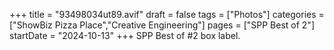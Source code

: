 +++
title = "93498034ut89.avif"
draft = false
tags = ["Photos"]
categories = ["ShowBiz Pizza Place","Creative Engineering"]
pages = ["SPP Best of 2"]
startDate = "2024-10-13"
+++
SPP Best of #2 box label.
